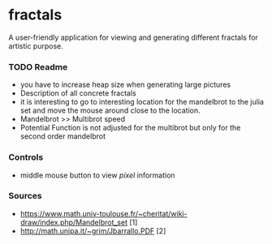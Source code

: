 # fractals
A user-friendly application for viewing and generating different fractals for artistic purpose.

### TODO Readme
- you have to increase heap size when generating large pictures
- Description of all concrete fractals
- it is interesting to go to interesting location for the mandelbrot to the julia set and move the mouse around close to the location.
- Mandelbrot >> Multibrot speed
- Potential Function is not adjusted for the multibrot but only for the second order mandelbrot

### Controls
- middle mouse button to view *pixel* information

### Sources
- https://www.math.univ-toulouse.fr/~cheritat/wiki-draw/index.php/Mandelbrot_set [1]
- http://math.unipa.it/~grim/Jbarrallo.PDF [2]
